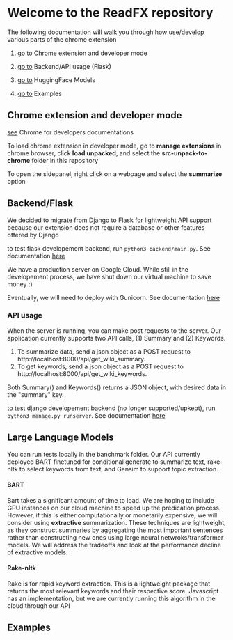 # Welcome to the ReadFX repository

The following documentation will walk you through how use/develop various parts of the chrome extension
1. [go to](#Chrome-extension-and-developer-mode) Chrome extension and developer mode

2. [go to](#backend/flask) Backend/API usage (Flask)

3. [go to](#large-language-models) HuggingFace Models

4. [go to](#examples) Examples

## Chrome extension and developer mode
[see](https://developer.chrome.com/docs/extensions) Chrome for developers documentations

To load chrome extension in developer mode, go to __manage extensions__ in chrome browser, click __load unpacked__, and select the __src-unpack-to-chrome__ folder in this repository

To open the sidepanel, right click on a webpage and select the __summarize__ option

## Backend/Flask
We decided to migrate from Django to Flask for lightweight API support because our extension does not require a database or other features offered by Django

to test flask developement backend, run ```python3 backend/main.py```. See documentation [here](https://flask.palletsprojects.com/en/3.0.x/)

We have a production server on Google Cloud. While still in the developement process, we have shut down our virtual machine to save money :)

Eventually, we will need to deploy with Gunicorn. See documentation [here](https://flask.palletsprojects.com/en/3.0.x/deploying/gunicorn/)

### API usage
When the server is running, you can make post requests to the server. Our application currently supports two API calls, (1) Summary and (2) Keywords.
1. To summarize data, send a json object as a POST request to http://localhost:8000/api/get_wiki_summary.
2. To get keywords, send a json object as a POST request to http://localhost:8000/api/get_wiki_keywords.

Both Summary() and Keywords() returns a JSON object, with desired data in the "summary" key.

to test django developement backend (no longer supported/upkept), run ```python3 manage.py runserver```. See documentation [here](https://docs.djangoproject.com/en/5.0/intro/tutorial01/)

## Large Language Models

You can run tests locally in the banchmark folder. Our API currently deployed BART finetuned for conditional generate to summarize text, rake-nltk to select keywords from text, and Gensim to support topic extraction.

#### BART
Bart takes a significant amount of time to load. We are hoping to include GPU instances on our cloud machine to speed up the predication process. However, if this is either computationally or monetarily expensive, we will consider using __extractive__ summarization. These techniques are lightweight, as they construct summaries by aggregating the most important sentences rather than constructing new ones using large neural netwroks/transformer models. We will address the tradeoffs and look at the performance decline of extractive models.

#### Rake-nltk
Rake is for rapid keyword extraction. This is a lightweight package that returns the most relevant keywords and their respective score. Javascript has an implementation, but we are currently running this algorithm in the cloud through our API

## Examples
